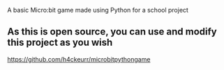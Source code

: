 
A basic Micro:bit game made using Python for a school project

## As this is open source, you can use and modify this project as you wish

https://github.com/h4ckeurr/microbitpythongame
